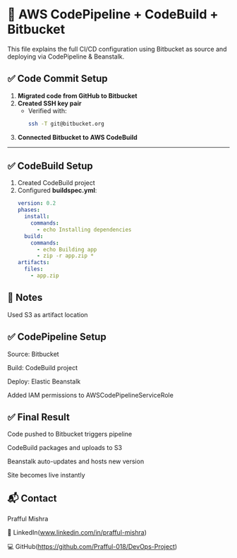 # 🚀 AWS CodePipeline + CodeBuild + Bitbucket
This file explains the full CI/CD configuration using Bitbucket as source and deploying via CodePipeline & Beanstalk.




## ✅ Code Commit Setup
1. **Migrated code from GitHub to Bitbucket**
2. **Created SSH key pair**
   - Verified with:
     ```bash
     ssh -T git@bitbucket.org
     ```
3. **Connected Bitbucket to AWS CodeBuild**

---
## ✅ CodeBuild Setup

1. Created CodeBuild project
2. Configured **buildspec.yml**:
   ```yaml
   version: 0.2
   phases:
     install:
       commands:
         - echo Installing dependencies
     build:
       commands:
         - echo Building app
         - zip -r app.zip *
   artifacts:
     files:
       - app.zip


## 🔐 Notes
Used S3 as artifact location
## ✅ CodePipeline Setup
Source: Bitbucket

Build: CodeBuild project

Deploy: Elastic Beanstalk

Added IAM permissions to AWSCodePipelineServiceRole
## ✅ Final Result

Code pushed to Bitbucket triggers pipeline

CodeBuild packages and uploads to S3

Beanstalk auto-updates and hosts new version

Site becomes live instantly
## 📬 Contact
Prafful Mishra

🔗 LinkedIn(www.linkedin.com/in/prafful-mishra)

💻 GitHub(https://github.com/Prafful-018/DevOps-Project)
